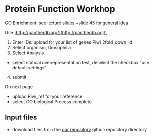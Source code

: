 # Protein Function Workhop

GO Enrichment: see lecture [slides](PaulThomas_cshl2018.pdf) ~slide 45 for general idea

Use [http://pantherdb.org/](http://pantherdb.org/)
 1. Enter IDs: upload for your list of genes Piwi_2fold_down_id
 2. Select organism, Drosophilia
 3. Select Analysis
   - select statical overrepresentation test, deselect the checkbox "use default settings"
 4. submit
 
 On next page
   - upload Piwi_ref for your reference
   - select GO biological Process complete

## Input files
 - download files from the [our repository](files) github repository directory

